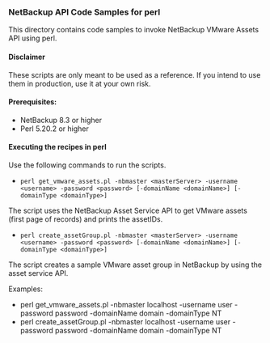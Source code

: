 ### NetBackup API Code Samples for perl

This directory contains code samples to invoke NetBackup VMware Assets API using perl.

#### Disclaimer

These scripts are only meant to be used as a reference. If you intend to use them in production, use it at your own risk.

#### Prerequisites:

- NetBackup 8.3 or higher
- Perl 5.20.2 or higher

#### Executing the recipes in perl

Use the following commands to run the scripts.

- `perl get_vmware_assets.pl -nbmaster <masterServer> -username <username> -password <password> [-domainName <domainName>] [-domainType <domainType>]`

The script uses the NetBackup Asset Service API to get VMware assets (first page of records) and prints the assetIDs.

- `perl create_assetGroup.pl -nbmaster <masterServer> -username <username> -password <password> [-domainName <domainName>] [-domainType <domainType>]`

The script creates a sample VMware asset group in NetBackup by using the asset service API.

Examples: 
- perl get_vmware_assets.pl -nbmaster localhost -username user -password password -domainName domain -domainType NT
- perl create_assetGroup.pl -nbmaster localhost -username user -password password -domainName domain -domainType NT
